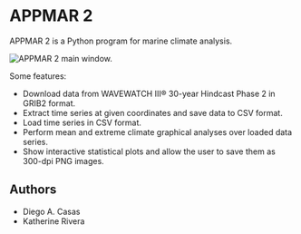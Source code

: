# APPMAR 2

APPMAR 2 is a Python program for marine climate analysis.

![APPMAR 2 main window.](appmar2.png)

Some features:

* Download data from WAVEWATCH III® 30-year Hindcast Phase 2 in GRIB2 format.
* Extract time series at given coordinates and save data to CSV format.
* Load time series in CSV format.
* Perform mean and extreme climate graphical analyses over loaded data series.
* Show interactive statistical plots and allow the user to save them as 300-dpi PNG images.

## Authors

* Diego A. Casas
* Katherine Rivera
